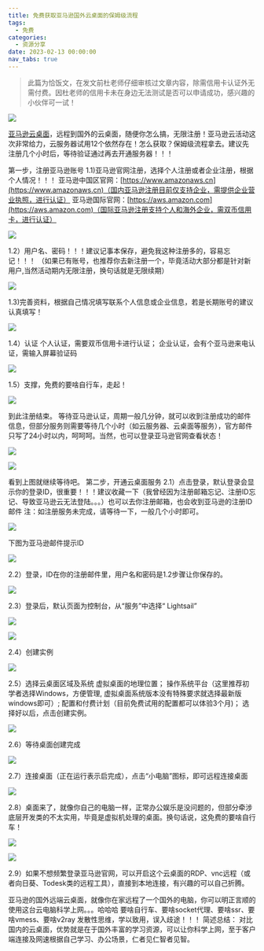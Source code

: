```yaml
---
title: 免费获取亚马逊国外云桌面的保姆级流程
tags:
  - 免费
categories:
  - 资源分享
date: 2023-02-13 00:00:00
nav_tabs: true
---
```


> 此篇为恰饭文，在发文前杜老师仔细审核过文章内容，除需信用卡认证外无需付费。因杜老师的信用卡未在身边无法测试是否可以申请成功，感兴趣的小伙伴可一试！

<!-- more -->

![](https://cdn.dusays.com/2023/02/555-1.png)

[亚马逊云桌面](https://aws.amazon.com/cn/free/?sc_channel=seo&sc_campaign=offer0/)，远程到国外的云桌面，随便你怎么搞，无限注册！亚马逊云活动这次非常给力，云服务器试用12个依然存在！怎么获取？保姆级流程拿去。建议先注册几个小时后，等待验证通过再去开通服务器！！！

第一步，注册亚马逊账号
1.1)亚马逊官网注册，选择个人注册或者企业注册，根据个人情况！！！
亚马逊中国区官网：[https://www.amazonaws.cn](https://www.amazonaws.cn)（国内亚马逊注册目前仅支持企业，需提供企业营业执照，进行认证）
亚马逊国际官网：[https://aws.amazon.com](https://aws.amazon.com)（国际亚马逊注册支持个人和海外企业，需双币信用卡，进行认证）

![](https://cdn.dusays.com/2023/02/555-2.png)
 
1.2）用户名、密码！！！建议记事本保存，避免我这种注册多的，容易忘记！！！
（如果已有账号，也推荐你去新注册一个，毕竟活动大部分都是针对新用户,当然活动期内无限注册，换句话就是无限续期）

![](https://cdn.dusays.com/2023/02/555-3.png)
 
1.3)完善资料，根据自己情况填写联系个人信息或企业信息，若是长期账号的建议认真填写！

![](https://cdn.dusays.com/2023/02/555-4.png)
 
1.4）认证
个人认证，需要双币信用卡进行认证；
企业认证，会有个亚马逊来电认证，需输入屏幕验证码

![](https://cdn.dusays.com/2023/02/555-5.png)
 
1.5）支撑，免费的要啥自行车，走起！

![](https://cdn.dusays.com/2023/02/555-6.png)
 
到此注册结束。
等待亚马逊认证，周期一般几分钟，就可以收到注册成功的邮件信息，但部分服务则需要等待几个小时（如云服务器、云桌面等服务），官方邮件只写了24小时以内，呵呵呵。当然，也可以登录亚马逊官网查看状态！

![](https://cdn.dusays.com/2023/02/555-7.png)

![](https://cdn.dusays.com/2023/02/555-8.png)
  
看到上图就继续等待吧。
第二步，开通云桌面服务
2.1）点击登录，默认登录会显示你的登录ID，很重要！！！建议收藏一下（我曾经因为注册邮箱忘记、注册ID忘记、导致亚马逊云无法登陆。。。）也可以去你注册邮箱，也会收到亚马逊的注册ID邮件
注：如注册服务未完成，请等待一下，一般几个小时即可。

![](https://cdn.dusays.com/2023/02/555-9.png)
 
下图为亚马逊邮件提示ID

![](https://cdn.dusays.com/2023/02/555-10.png)
 
2.2）登录，ID在你的注册邮件里，用户名和密码是1.2步骤让你保存的。

![](https://cdn.dusays.com/2023/02/555-11.png)
 
2.3）登录后，默认页面为控制台，从“服务”中选择“ Lightsail”

![](https://cdn.dusays.com/2023/02/555-12.png)

![](https://cdn.dusays.com/2023/02/555-13.png)
  
2.4）创建实例

![](https://cdn.dusays.com/2023/02/555-14.png)
 
2.5）选择云桌面区域及系统
虚拟桌面的地理位置；
操作系统平台（这里推荐初学者选择Windows，方便管理, 虚拟桌面系统版本没有特殊要求就选择最新版windows即可）;
配置和付费计划（目前免费试用的配置都可以体验3个月)；
选择好以后，点击创建实例。

![](https://cdn.dusays.com/2023/02/555-15.png)
 
2.6）等待桌面创建完成

![](https://cdn.dusays.com/2023/02/555-16.png)
 
2.7）连接桌面（正在运行表示启完成），点击“小电脑”图标，即可远程连接桌面

![](https://cdn.dusays.com/2023/02/555-17.png)
 
2.8）桌面来了，就像你自己的电脑一样，正常办公娱乐是没问题的，但部分牵涉底层开发类的不太实用，毕竟是虚拟机处理的桌面。换句话说，这免费的要啥自行车！

![](https://cdn.dusays.com/2023/02/555-18.png)

![](https://cdn.dusays.com/2023/02/555-19.png)
  
2.9）如果不想频繁登录亚马逊官网，可以开启这个云桌面的RDP、vnc远程（或者向日葵、Todesk类的远程工具），直接到本地连接，有兴趣的可以自己折腾。

亚马逊的国外远端云桌面，就像你在家远程了一个国外的电脑，你可以明正言顺的使用这台云电脑科学上网。。。哈哈哈
要啥自行车、要啥socket代理、要啥ssr、要啥vmess、要啥v2ray
发散性思维，学以致用，误入歧途！！！
简述总结：
对比国内的云桌面，优势就是在于国外丰富的学习资源，可以让你科学上网，至于客户端连接及网速根据自己学习、办公场景，仁者见仁智者见智。
